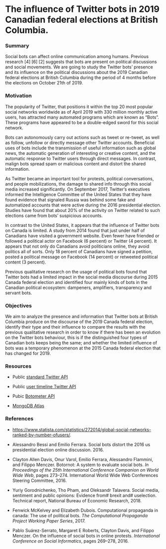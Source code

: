 # The influence of Twitter bots in 2019 Canadian federal elections at British Columbia.

### Summary

Social bots can affect online communication among humans. Previous research [4] [6] [2] suggests that bots are present on political discussions and social movements. We are going to study the Twitter bots’ presence and its influence on the political discussions about the 2019 Canadian federal elections at British Columbia during the period of 4 months before the elections on October 21th of 2019.

###  Motivation

The popularity of Twitter, that positions it within the top 20 most popular social networks worldwide as of April 2019 with 330 million monthly active users, has attracted many automated programs which are known as “Bots”. These programs have appeared to be a double-edged sword for this social network.

Bots can autonomously carry out actions such as tweet or re-tweet, as well as follow, unfollow or
directly message other Twitter accounts. Beneficial uses of bots include the transmission of useful information such as global news, the automatic generation of interesting or creative content, and the automatic response to Twitter users through direct messages. In contrast, malign bots spread spam or malicious content and distort the shared information.

As Twitter became an important tool for protests, political conversations, and people mobilizations, the damage to shared info through this social media increased significantly. On September 2017, Twitter’s executives informed the Intelligence Committee of the United States that they have found evidence that signaled Russia was behind some fake and automatized accounts that were active during the 2016 presidential election. Studies have found that about 20% of the activity on Twitter related to such elections came from bots’ suspicious accounts.

In contrast to the United States, it appears that the influence of Twitter bots on Canada is limited. A study from 2014 found that just under half of Canadians have visited a government website. Even fewer have friended or followed a political actor on Facebook (6 percent) or Twitter (4 percent). It appears that not only do Canadians avoid politicians online, they avoid politics all of sorts. Only 18 percent of Canadians have signed a petition, posted a political message on Facebook (14 percent) or retweeted political content (3 percent).

Previous qualitative research on the usage of political bots found that Twitter bots had a limited impact in the social media discourse during 2015 Canada federal election and identified four mainly kinds of bots in the Canadian political ecosystem: dampeners, amplifiers, transparency and servant bots.

### Objectives

We aim to analyze the presence and information that Twitter bots at British Columbia produce on
the discourse of the 2019 Canada federal election, identify their type and their influence to compare the results with the previous qualitative research in order to know if there has been an evolution on the Twitter bots behaviour, this is if the distinguished four types of Canadian bots keeps being the same; and whether the limited influence of bots was a temporary phenomenon at the 2015 Canada federal election that has changed for 2019.

### Resources

- Public [standard Twitter API](https://developer.twitter.com/en/docs/tweets/search/api-reference/get-search-tweets.html)

- Public [user timeline Twitter API](https://developer.twitter.com/en/docs/tweets/timelines/api-reference/get-statuses-user_timeline.html)

- Pubic [Botometer API](https://botometer.iuni.iu.edu/#!/api)

- [MongoDB Atlas](https://www.mongodb.com/cloud/atlas)

### References

- https://www.statista.com/statistics/272014/global-social-networks-ranked-by-number-ofusers/.

- Alessandro Bessi and Emilio Ferrara. Social bots distort the 2016 us presidential election online discussion. 2016.

- Clayton Allen Davis, Onur Varol, Emilio Ferrara, Alessandro Flammini, and Filippo Menczer. Botornot: A system to evaluate social bots. *In Proceedings of the 25th International Conference Companion on World Wide Web*, pages 273–274. International World Wide Web Conferences Steering Committee, 2016. 

- Yuriy Gorodnichenko, Tho Pham, and Oleksandr Talavera. Social media, sentiment and public opinions: Evidence from# brexit and# uselection. Technical report, National Bureau of Economic Research, 2018.

- Fenwick McKelvey and Elizabeth Dubois. Computational propaganda in canada: The use of political bots. *The Computational Propaganda Project Working Paper Series*, 2017.

- Pablo Suárez-Serrato, Margaret E Roberts, Clayton Davis, and Filippo Menczer. On the influence
of social bots in online protests. *International Conference on Social Informatics*, pages 269–278, 2016.
